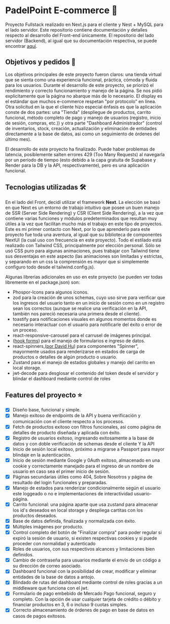 # PadelPoint E-commerce 👟

Proyecto Fullstack realizado en Next.js para el cliente y Nest + MySQL para el lado servidor. Este repositorio contiene documentación y detalles respecto al desarrollo del Front-end únicamente. El repositorio del lado servidor (Backend), al igual que su documentación respectiva, se puede encontrar [aquí](https://github.com/Lautaro24Fer/PadelPointBackend?tab=readme-ov-file).

## Objetivos y pedidos 🎯
Los objetivos principales de este proyecto fueron claros: una tienda virtual que se sienta como una experiencia funcional, práctica, cómoda y fluida para los usuarios. Durante el desarrollo de este proyecto, se priorizó el rendimiento y correcto funcionamiento y manejo de la página. Se nos pidió explicitamente que la página no abarque más de lo necesario. El display es el estándar que muchos e-commerce respetan "por protocolo" en línea. Otra solicitud en la que el cliente hizo especial énfasis es que la aplicación conste de dos partes: una "Tienda" (despliegue de productos, carrito funcional, método completo de pago y manejo de usuarios (registro, inicio de sesión, compras, etc.)) y otra parte "Dashboard Administrador" (control de inventarios, stock, creación, actualización y eliminación de entidades directamente a la base de datos, asi como un seguimiento de órdenes del último mes).

El desarrollo de este proyecto ha finalizado. Puede haber problemas de latencia, posiblemente salten errores 429 (Too Many Requests) al navegarla por un período de tiempo (esto debido a la capa gratuita de Supabase y Render para la DB y la API, respectivamente), pero es una aplicación funcional.

## Tecnologias utilizadas 🛠️
En el lado del Front, decidí utilizar el framework **Next**. La elección se basó en que Next es un entorno de trabajo intuitivo que posee un buen manejo de SSR (Server Side Rendering) y CSR (Client Side Rendering), a la vez que contiene varias funciones y módulos predeterminados que resultan muy útiles a la vez que facilitan mucho más el trabajo en este tipo de proyectos. Este es mi primer contacto con Next, por lo que aprenderlo para este proyecto fue toda una aventura, al igual que su biblioteca de componentes NextUI (la cual uso con frecuencia en este proyecto). Todo el estilado está realizado con Tailwind CSS, principalmente por elección personal. Sólo se usó CSS puro para algunas animaciones, pues trabajar con Tailwind tiene sus desventajas en este aspecto (las animaciones son limitadas y estrictas, y separando en un css la comprensión es mayor que si simplemente configuro todo desde el tailwind.config.js).

Algunas librerias adicionales en uso en este proyecto (se pueden ver todas libremente en el package.json) son:

* Phospor-Icons para algunos íconos.
* zod para la creación de unos schemas, cuyo uso sirve para verificar que los ingresos del usuario tanto en un inicio de sesión como en un registro sean los correctos (aunque se realice una verificación en la API, también nos pareció necesaria una primera desde el cliente).
* toastify para notificaciones visuales en algunos momentos donde es necesario interactuar con el usuario para notificarle del éxito o error de un proceso.
* react-responsive-carousel para el carrusel de imágenes principal.
* ([hook forms](https://github.com/react-hook-form/react-hook-form)) para el manejo de formularios e ingreso de datos.
* react-spinners,([por David Hu](https://www.davidhu.io)) para componentes "Spinner", mayormente usados para renderizarse en estados de carga de productos o detalles de algún producto o usuario.
* Zustand para el manejo de estados globales y manejo del carrito en local storage.
* jwt-decode para desglosar el contenido del token desde el servidor y blindar el dashboard mediante control de roles

## Features del proyecto ⭐

- [x] Diseño base, funcional y simple.
- [x] Manejo exitoso de endpoints de la API y buena verificación y comunicación con el cliente respecto a los procesos.
- [x] Fetch de productos exitoso con filtros funcionales, asi como página de detalles de producto diseñada y aplicada con éxito.
- [x] Registro de usuarios exitoso,  ingresando exitosamente a la base de datos y con doble verificación de schemas desde el cliente Y la API
- [x] Inicio de sesión local exitoso, próximo a migrarse a Passport para mayor blindaje en la autenticación.
- [x] Inicio de sesión mediante Google y 0Auth exitoso, almacenado en una cookie y correctamente manejado para el ingreso de un nombre de usuario en caso sea el primer inicio de sesión.
- [x] Páginas secundarias útiles como 404, Sobre Nosotros y página de resultado del login funcionales y preparadas.
- [x] Manejo de estados para renderizar condicionalmente según el usuario este loggeado o no e implementaciones de interactividad usuario-página.
- [x] Carrito funcional: una página aparte que usa zustand para almacenar los id's deseados en local storage y despliega cartitas con los productos deseados.
- [x] Base de datos definida, finalizada y normalizada con éxito.
- [x] Múltiples imágenes por producto.
- [x] Control completo del botón de "Finalizar compra" para poder regular si expiró la sesión de usuario, si existen respectivas cookies y si puede proceder con normalidad y autenticado
- [x] Roles de usuarios, con sus respectivos alcances y limitaciones bien definidos.
- [x] Cambio de contraseña para usuarios mediante el envío de un código a su dirección de correo asociado.
- [x] Dashboard funcional con la posibilidad de crear, modificar y eliminar entidades de la base de datos a antojo.
- [x] Blindado de rutas del dashboard mediante control de roles gracias a un middleware que funciona con el jwt.
- [x] Formulario de pago embebido de Mercado Pago funcional, seguro y completo. Con la opción de usar cualquier tarjeta de crédito o débito y financiar productos en 3, 6 o incluso 9 cuotas simples.
- [x] Correcto almacenamiento de órdenes de pago en base de datos en casos de pagos exitosos.